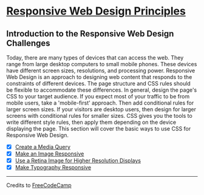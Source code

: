 # [Responsive Web Design Principles](https://learn.freecodecamp.org/responsive-web-design/responsive-web-design-principles/)

## Introduction to the Responsive Web Design Challenges

Today, there are many types of devices that can access the web. They range from large desktop computers to small mobile phones. These devices have different screen sizes, resolutions, and processing power. Responsive Web Design is an approach to designing web content that responds to the constraints of different devices. The page structure and CSS rules should be flexible to accommodate these differences. In general, design the page's CSS to your target audience. If you expect most of your traffic to be from mobile users, take a 'mobile-first' approach. Then add conditional rules for larger screen sizes. If your visitors are desktop users, then design for larger screens with conditional rules for smaller sizes. CSS gives you the tools to write different style rules, then apply them depending on the device displaying the page. This section will cover the basic ways to use CSS for Responsive Web Design.

- [x] [Create a Media Query](01-create-a-media-query.html)
- [x] [Make an Image Responsive](02-make-an-image-responsive.html)
- [x] [Use a Retina Image for Higher Resolution Displays](03-use-a-retina-image-for-higher-resolution-displays.html)
- [x] [Make Typography Responsive](04-make-typography-responsive.html)

---

Credits to [FreeCodeCamp](https://www.freecodecamp.org/)